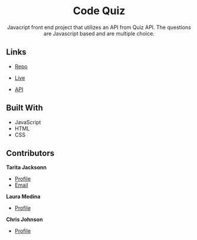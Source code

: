 
<h1 align="center">Code Quiz</h1>

<p align="center">Javacript front end project that utilizes an API from Quiz API. The questions are Javascript based and are multiple choice. </p>

## Links

- [Repo](https://github.com/Baybedoll-techgirl/LCJT	"<project-name> Repo")

- [Live](https://baybedoll-techgirl.github.io/LCJT/ "Live View")

- [API](https://quizapi.io "API")


## Built With

- JavaScript
- HTML
- CSS


## Contributors

**Tarita Jacksonn**

- [Profile](https://github.com/Baybedoll-techgirl "Tarita Jackson")
- [Email](mailto:ritajack@gmail.com?subject=Hi "Hi!")

**Laura Medina**

- [Profile](https://github.com/lcmedina "Laura Medina")


**Chris Johnson**

- [Profile](https://github.com/johnsonce3101 "Chris Johnson")
